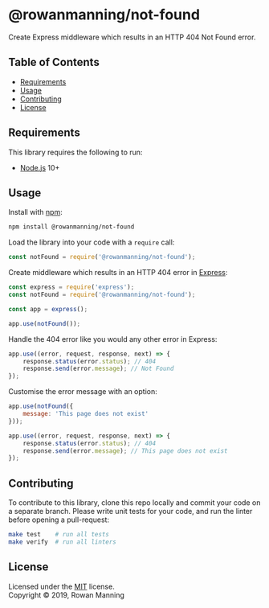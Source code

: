 
# @rowanmanning/not-found

Create Express middleware which results in an HTTP 404 Not Found error.


## Table of Contents

  * [Requirements](#requirements)
  * [Usage](#usage)
  * [Contributing](#contributing)
  * [License](#license)


## Requirements

This library requires the following to run:

  * [Node.js](https://nodejs.org/) 10+


## Usage

Install with [npm](https://www.npmjs.com/):

```sh
npm install @rowanmanning/not-found
```

Load the library into your code with a `require` call:

```js
const notFound = require('@rowanmanning/not-found');
```

Create middleware which results in an HTTP 404 error in [Express](https://expressjs.com):

```js
const express = require('express');
const notFound = require('@rowanmanning/not-found');

const app = express();

app.use(notFound());
```

Handle the 404 error like you would any other error in Express:

```js
app.use((error, request, response, next) => {
    response.status(error.status); // 404
    response.send(error.message); // Not Found
});
```

Customise the error message with an option:

```js
app.use(notFound({
    message: 'This page does not exist'
}));

app.use((error, request, response, next) => {
    response.status(error.status); // 404
    response.send(error.message); // This page does not exist
});
```


## Contributing

To contribute to this library, clone this repo locally and commit your code on a separate branch. Please write unit tests for your code, and run the linter before opening a pull-request:

```sh
make test    # run all tests
make verify  # run all linters
```


## License

Licensed under the [MIT](LICENSE) license.<br/>
Copyright &copy; 2019, Rowan Manning
